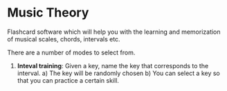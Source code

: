 # Music Theory

Flashcard software which will help you with the learning and memorization of musical scales, chords, intervals etc.

There are a number of modes to select from.

1. **Inteval training**: Given a key, name the key that corresponds to the interval.
	a) The key will be randomly chosen
	b) You can select a key so that you can practice a certain skill.
